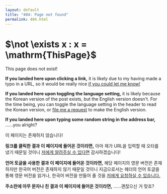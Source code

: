 ```yaml
---
layout: default
title: "404: Page not found"
permalink: 404.html
---
```


<h1>$\not \exists x : x = \mathrm{ThisPage}$</h1>

<div class="lang-en">
<p>This page does not exist!</p>
<p><strong>If you landed here upon clicking a link,</strong> it is likely due to my having made a typo in a URL, so it would be really nice <a href="mailto:dimenerno@kaist.ac.kr">if you could let me know!</a></p>
<p><strong>If you landed here upon toggling the language setting,</strong> it is likely because the Korean version of the post exists, but the English version doesn't. For the time being, you can toggle the language setting in the header to read the Korean version, or <a href="mailto:dimenerno@kaist.ac.kr">file me a request</a> to make the English version.</p>
<p><strong>If you landed here upon typing some random string in the address bar,</strong> ......you alright?</p>
</div>

<div class="lang-ko">
<p>이 페이지는 존재하지 않습니다!</p>
<p><strong>링크를 클릭한 결과 이 페이지에 들어온 것이라면,</strong> 아마 제가 URL을 입력할 때 오타를 냈기 때문일 것이니 <a href="mailto:dimenerno@kaist.ac.kr">저에게 알려주실 수 있다면</a> 감사하겠습니다!</p>
<p><strong>언어 토글을 사용한 결과 이 페이지에 들어온 것이라면,</strong> 해당 페이지의 영문 버전은 존재하지만 한국어 버전은 존재하지 않기 때문일 것이니 지금으로서는 헤더의 언어 토글을 통해 영문 버전을 읽거나, 한국어 버전을 만들어 줄 것을 <a href="mailto:dimenerno@kaist.ac.kr">저에게 요청하실 수 있습니다.</a></p>
<p><strong>주소란에 아무 문자나 친 결과 이 페이지에 들어온 것이라면,</strong> ......괜찮으신 거 맞죠?</p>
</div>
